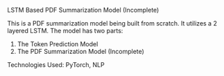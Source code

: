 LSTM Based PDF Summarization Model (Incomplete)

This is a PDF summarization model being built from scratch. 
It utilizes a 2 layered LSTM. The model has two parts:
1. The Token Prediction Model
2. The PDF Summarization Model (Incomplete)

Technologies Used: PyTorch, NLP
